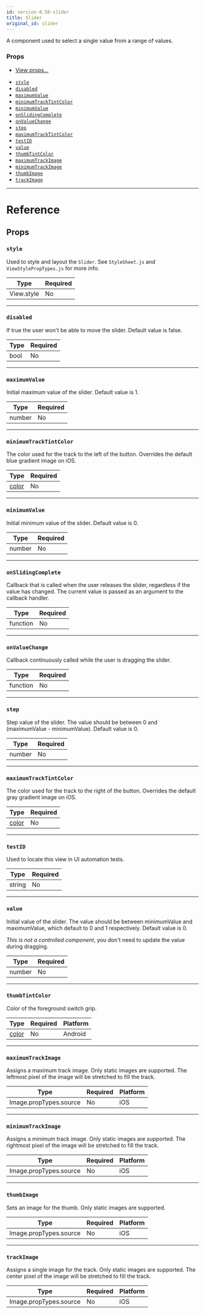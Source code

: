 ```yaml
---
id: version-0.56-slider
title: Slider
original_id: slider
---
```


A component used to select a single value from a range of values.

### Props

* [View props...](view.md#props)

- [`style`](slider.md#style)
- [`disabled`](slider.md#disabled)
- [`maximumValue`](slider.md#maximumvalue)
- [`minimumTrackTintColor`](slider.md#minimumtracktintcolor)
- [`minimumValue`](slider.md#minimumvalue)
- [`onSlidingComplete`](slider.md#onslidingcomplete)
- [`onValueChange`](slider.md#onvaluechange)
- [`step`](slider.md#step)
- [`maximumTrackTintColor`](slider.md#maximumtracktintcolor)
- [`testID`](slider.md#testid)
- [`value`](slider.md#value)
- [`thumbTintColor`](slider.md#thumbtintcolor)
- [`maximumTrackImage`](slider.md#maximumtrackimage)
- [`minimumTrackImage`](slider.md#minimumtrackimage)
- [`thumbImage`](slider.md#thumbimage)
- [`trackImage`](slider.md#trackimage)

---

# Reference

## Props

### `style`

Used to style and layout the `Slider`. See `StyleSheet.js` and `ViewStylePropTypes.js` for more info.

| Type       | Required |
| ---------- | -------- |
| View.style | No       |

---

### `disabled`

If true the user won't be able to move the slider. Default value is false.

| Type | Required |
| ---- | -------- |
| bool | No       |

---

### `maximumValue`

Initial maximum value of the slider. Default value is 1.

| Type   | Required |
| ------ | -------- |
| number | No       |

---

### `minimumTrackTintColor`

The color used for the track to the left of the button. Overrides the default blue gradient image on iOS.

| Type               | Required |
| ------------------ | -------- |
| [color](colors.md) | No       |

---

### `minimumValue`

Initial minimum value of the slider. Default value is 0.

| Type   | Required |
| ------ | -------- |
| number | No       |

---

### `onSlidingComplete`

Callback that is called when the user releases the slider, regardless if the value has changed. The current value is passed as an argument to the callback handler.

| Type     | Required |
| -------- | -------- |
| function | No       |

---

### `onValueChange`

Callback continuously called while the user is dragging the slider.

| Type     | Required |
| -------- | -------- |
| function | No       |

---

### `step`

Step value of the slider. The value should be between 0 and (maximumValue - minimumValue). Default value is 0.

| Type   | Required |
| ------ | -------- |
| number | No       |

---

### `maximumTrackTintColor`

The color used for the track to the right of the button. Overrides the default gray gradient image on iOS.

| Type               | Required |
| ------------------ | -------- |
| [color](colors.md) | No       |

---

### `testID`

Used to locate this view in UI automation tests.

| Type   | Required |
| ------ | -------- |
| string | No       |

---

### `value`

Initial value of the slider. The value should be between minimumValue and maximumValue, which default to 0 and 1 respectively. Default value is 0.

_This is not a controlled component_, you don't need to update the value during dragging.

| Type   | Required |
| ------ | -------- |
| number | No       |

---

### `thumbTintColor`

Color of the foreground switch grip.

| Type               | Required | Platform |
| ------------------ | -------- | -------- |
| [color](colors.md) | No       | Android  |

---

### `maximumTrackImage`

Assigns a maximum track image. Only static images are supported. The leftmost pixel of the image will be stretched to fill the track.

| Type                   | Required | Platform |
| ---------------------- | -------- | -------- |
| Image.propTypes.source | No       | iOS      |

---

### `minimumTrackImage`

Assigns a minimum track image. Only static images are supported. The rightmost pixel of the image will be stretched to fill the track.

| Type                   | Required | Platform |
| ---------------------- | -------- | -------- |
| Image.propTypes.source | No       | iOS      |

---

### `thumbImage`

Sets an image for the thumb. Only static images are supported.

| Type                   | Required | Platform |
| ---------------------- | -------- | -------- |
| Image.propTypes.source | No       | iOS      |

---

### `trackImage`

Assigns a single image for the track. Only static images are supported. The center pixel of the image will be stretched to fill the track.

| Type                   | Required | Platform |
| ---------------------- | -------- | -------- |
| Image.propTypes.source | No       | iOS      |
